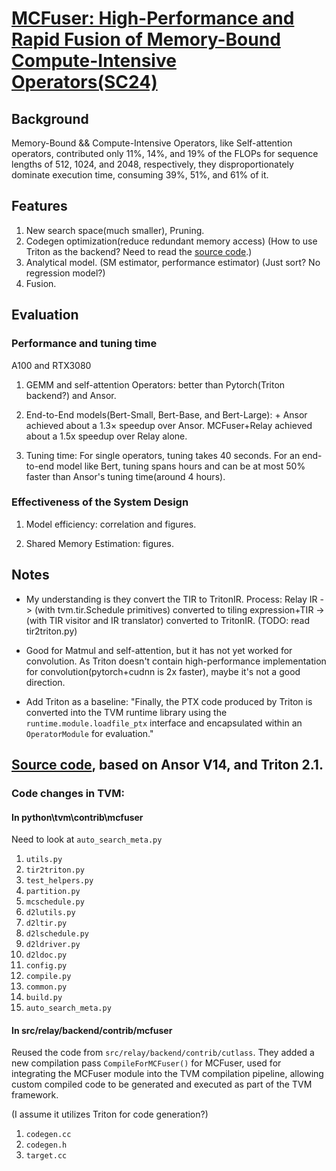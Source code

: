 # [MCFuser: High-Performance and Rapid Fusion of Memory-Bound Compute-Intensive Operators(SC24)](https://dl.acm.org/doi/pdf/10.1109/SC41406.2024.00040)


## Background

Memory-Bound && Compute-Intensive Operators, like Self-attention operators, contributed only 11%, 14%, and 19% of the FLOPs for sequence lengths of 512, 1024, and 2048, respectively, they disproportionately dominate execution time, consuming 39%, 51%, and 61% of it.


## Features
1. New search space(much smaller), Pruning.
2. Codegen optimization(reduce redundant memory access) (How to use Triton as the backend? Need to read the [source code](https://github.com/Lurkrazy/TVM-new-papers/edit/main/MUFuser.md#in-srcrelaybackendcontribmcfuser).)
3. Analytical model. (SM estimator, performance estimator) (Just sort? No regression model?)
4. Fusion.

## Evaluation

### Performance and tuning time

A100 and RTX3080

1. GEMM and self-attention Operators: better than Pytorch(Triton backend?) and Ansor.

2. End-to-End models(Bert-Small, Bert-Base, and Bert-Large):  + Ansor achieved about a 1.3× speedup over Ansor. MCFuser+Relay achieved about a 1.5x speedup over Relay alone.

4. Tuning time: For single operators, tuning takes 40 seconds. For an end-to-end model like Bert, tuning spans hours and can be at most 50% faster than Ansor's tuning time(around 4 hours).

### Effectiveness of the System Design

1. Model efficiency: correlation and figures.

2. Shared Memory Estimation: figures.


## Notes

* My understanding is they convert the TIR to TritonIR. Process: Relay IR -> (with tvm.tir.Schedule primitives) converted to tiling expression+TIR -> (with TIR visitor and IR translator) converted to TritonIR. (TODO: read tir2triton.py)

* Good for Matmul and self-attention, but it has not yet worked for convolution. As Triton doesn't contain high-performance implementation for convolution(pytorch+cudnn is 2x faster), maybe it's not a good direction.

* Add Triton as a baseline: "Finally, the PTX code produced by Triton is converted into the TVM runtime library using the `runtime.module.loadfile_ptx` interface and encapsulated within an `OperatorModule` for evaluation."


## [Source code](https://zenodo.org/records/10971908), based on Ansor V14, and Triton 2.1.

### Code changes in TVM:

#### In python\tvm\contrib\mcfuser

Need to look at `auto_search_meta.py`

1. `utils.py`
2. `tir2triton.py`
3. `test_helpers.py`
4. `partition.py`
5. `mcschedule.py`
6. `d2lutils.py`
7. `d2ltir.py`
8. `d2lschedule.py`
9. `d2ldriver.py`
10. `d2ldoc.py`
11. `config.py`
12. `compile.py`
13. `common.py`
14. `build.py`
15. `auto_search_meta.py`

#### In src/relay/backend/contrib/mcfuser

Reused the code from `src/relay/backend/contrib/cutlass`. They added a new compilation pass `CompileForMCFuser()` for MCFuser, used for integrating the MCFuser module into the TVM compilation pipeline, allowing custom compiled code to be generated and executed as part of the TVM framework. 

(I assume it utilizes Triton for code generation?)

1. `codegen.cc`
2. `codegen.h`
3. `target.cc`

